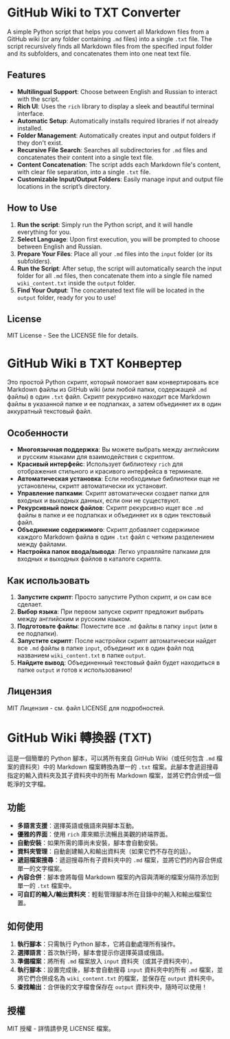 # GitHub Wiki to TXT Converter

A simple Python script that helps you convert all Markdown files from a GitHub wiki (or any folder containing `.md` files) into a single `.txt` file. The script recursively finds all Markdown files from the specified input folder and its subfolders, and concatenates them into one neat text file.

## Features

- **Multilingual Support**: Choose between English and Russian to interact with the script.
- **Rich UI**: Uses the `rich` library to display a sleek and beautiful terminal interface.
- **Automatic Setup**: Automatically installs required libraries if not already installed.
- **Folder Management**: Automatically creates input and output folders if they don't exist.
- **Recursive File Search**: Searches all subdirectories for `.md` files and concatenates their content into a single text file.
- **Content Concatenation**: The script adds each Markdown file's content, with clear file separation, into a single `.txt` file.
- **Customizable Input/Output Folders**: Easily manage input and output file locations in the script’s directory.

## How to Use

1. **Run the script**: Simply run the Python script, and it will handle everything for you.
2. **Select Language**: Upon first execution, you will be prompted to choose between English and Russian.
3. **Prepare Your Files**: Place all your `.md` files into the `input` folder (or its subfolders).
4. **Run the Script**: After setup, the script will automatically search the input folder for all `.md` files, then concatenate them into a single file named `wiki_content.txt` inside the `output` folder.
5. **Find Your Output**: The concatenated text file will be located in the `output` folder, ready for you to use!

## License

MIT License - See the LICENSE file for details.


# GitHub Wiki в TXT Конвертер

Это простой Python скрипт, который помогает вам конвертировать все Markdown файлы из GitHub wiki (или любой папки, содержащей `.md` файлы) в один `.txt` файл. Скрипт рекурсивно находит все Markdown файлы в указанной папке и ее подпапках, а затем объединяет их в один аккуратный текстовый файл.

## Особенности

- **Многоязычная поддержка**: Вы можете выбрать между английским и русским языками для взаимодействия с скриптом.
- **Красивый интерфейс**: Использует библиотеку `rich` для отображения стильного и красивого интерфейса в терминале.
- **Автоматическая установка**: Если необходимые библиотеки еще не установлены, скрипт автоматически их установит.
- **Управление папками**: Скрипт автоматически создает папки для входных и выходных данных, если они не существуют.
- **Рекурсивный поиск файлов**: Скрипт рекурсивно ищет все `.md` файлы в папке и ее подпапках и объединяет их в один текстовый файл.
- **Объединение содержимого**: Скрипт добавляет содержимое каждого Markdown файла в один `.txt` файл с четким разделением между файлами.
- **Настройка папок ввода/вывода**: Легко управляйте папками для входных и выходных файлов в каталоге скрипта.

## Как использовать

1. **Запустите скрипт**: Просто запустите Python скрипт, и он сам все сделает.
2. **Выбор языка**: При первом запуске скрипт предложит выбрать между английским и русским языком.
3. **Подготовьте файлы**: Поместите все `.md` файлы в папку `input` (или в ее подпапки).
4. **Запустите скрипт**: После настройки скрипт автоматически найдет все `.md` файлы в папке `input`, объединит их в один файл под названием `wiki_content.txt` в папке `output`.
5. **Найдите вывод**: Объединенный текстовый файл будет находиться в папке `output` и готов к использованию!

## Лицензия

MIT Лицензия - см. файл LICENSE для подробностей.


# GitHub Wiki 轉換器 (TXT)

這是一個簡單的 Python 腳本，可以將所有來自 GitHub Wiki（或任何包含 `.md` 檔案的資料夾）中的 Markdown 檔案轉換為單一的 `.txt` 檔案。此腳本會遞迴搜尋指定的輸入資料夾及其子資料夾中的所有 Markdown 檔案，並將它們合併成一個乾淨的文字檔。

## 功能

- **多語言支援**：選擇英語或俄語來與腳本互動。
- **優雅的界面**：使用 `rich` 庫來顯示流暢且美觀的終端界面。
- **自動安裝**：如果所需的庫尚未安裝，腳本會自動安裝。
- **資料夾管理**：自動創建輸入和輸出資料夾（如果它們不存在的話）。
- **遞迴檔案搜尋**：遞迴搜尋所有子資料夾中的 `.md` 檔案，並將它們的內容合併成單一的文字檔案。
- **內容合併**：腳本會將每個 Markdown 檔案的內容與清晰的檔案分隔符添加到單一的 `.txt` 檔案中。
- **可自訂的輸入/輸出資料夾**：輕鬆管理腳本所在目錄中的輸入和輸出檔案位置。

## 如何使用

1. **執行腳本**：只需執行 Python 腳本，它將自動處理所有操作。
2. **選擇語言**：首次執行時，腳本會提示你選擇英語或俄語。
3. **準備檔案**：將所有 `.md` 檔案放入 `input` 資料夾（或其子資料夾中）。
4. **執行腳本**：設置完成後，腳本會自動搜尋 `input` 資料夾中的所有 `.md` 檔案，並將它們合併成名為 `wiki_content.txt` 的檔案，並保存在 `output` 資料夾中。
5. **查找輸出**：合併後的文字檔會保存在 `output` 資料夾中，隨時可以使用！

## 授權

MIT 授權 - 詳情請參見 LICENSE 檔案。
